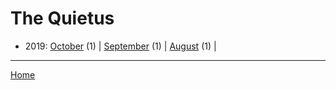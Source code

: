 # The Quietus

  * 2019: 
      [October](./the-quietus-2019-10.md) (1) | 
      [September](./the-quietus-2019-09.md) (1) | 
      [August](./the-quietus-2019-08.md) (1) | 

----

[Home](../)
